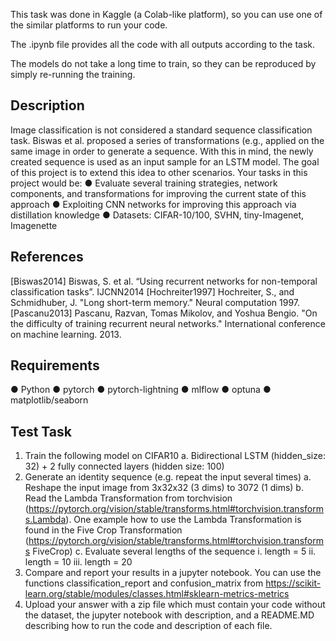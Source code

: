 This task was done in Kaggle (a Colab-like platform), so you can use one of the similar platforms to run your code.

The .ipynb file provides all the code with all outputs according to the task.

The models do not take a long time to train, so they can be reproduced by simply re-running the training.

## Description
Image classification is not considered a standard sequence classification task. Biswas et
al. proposed a series of transformations (e.g., applied on the same image in order to
generate a sequence. With this in mind, the newly created sequence is used as an input
sample for an LSTM model. The goal of this project is to extend this idea to other
scenarios.
Your tasks in this project would be:
	● Evaluate several training strategies, network components, and transformations for
	improving the current state of this approach
	● Exploiting CNN networks for improving this approach via distillation knowledge
	● Datasets: CIFAR-10/100, SVHN, tiny-Imagenet, Imagenette
## References
[Biswas2014] Biswas, S. et al. “Using recurrent networks for non-temporal classification
tasks”. IJCNN2014
[Hochreiter1997] Hochreiter, S., and Schmidhuber, J. "Long short-term memory." Neural
computation 1997.
[Pascanu2013] Pascanu, Razvan, Tomas Mikolov, and Yoshua Bengio. "On the difficulty
of training recurrent neural networks." International conference on machine learning. 2013.
## Requirements
● Python
● pytorch
● pytorch-lightning
● mlflow
● optuna
● matplotlib/seaborn

## Test Task
1. Train the following model on CIFAR10
	a. Bidirectional LSTM (hidden_size: 32) + 2 fully connected layers (hidden size: 100)
2. Generate an identity sequence (e.g. repeat the input several times)
	a. Reshape the input image from 3x32x32 (3 dims) to 3072 (1 dims)
	b. Read the Lambda Transformation from torchvision (https://pytorch.org/vision/stable/transforms.html#torchvision.transforms.Lambda). One example how to use the Lambda Transformation is found in the Five Crop Transformation (https://pytorch.org/vision/stable/transforms.html#torchvision.transforms FiveCrop)
	c. Evaluate several lengths of the sequence
	i. length = 5
	ii. length = 10
	iii. length = 20
3. Compare and report your results in a jupyter notebook. You can use the functions
classification_report and confusion_matrix from https://scikit-learn.org/stable/modules/classes.html#sklearn-metrics-metrics
4. Upload your answer with a zip file which must contain your code without
the dataset, the jupyter notebook with description, and a README.MD describing
how to run the code and description of each file.